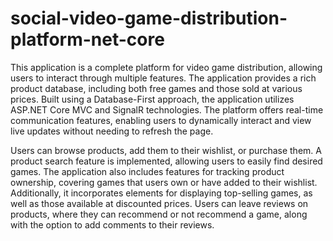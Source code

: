 # social-video-game-distribution-platform-net-core

This application is a complete platform for video game distribution, allowing users to interact through multiple features. The application provides a rich product database, including both free games and those sold at various prices. Built using a Database-First approach, the application utilizes ASP.NET Core MVC and SignalR technologies. The platform offers real-time communication features, enabling users to dynamically interact and view live updates without needing to refresh the page.

Users can browse products, add them to their wishlist, or purchase them. A product search feature is implemented, allowing users to easily find desired games. The application also includes features for tracking product ownership, covering games that users own or have added to their wishlist. Additionally, it incorporates elements for displaying top-selling games, as well as those available at discounted prices. Users can leave reviews on products, where they can recommend or not recommend a game, along with the option to add comments to their reviews.
